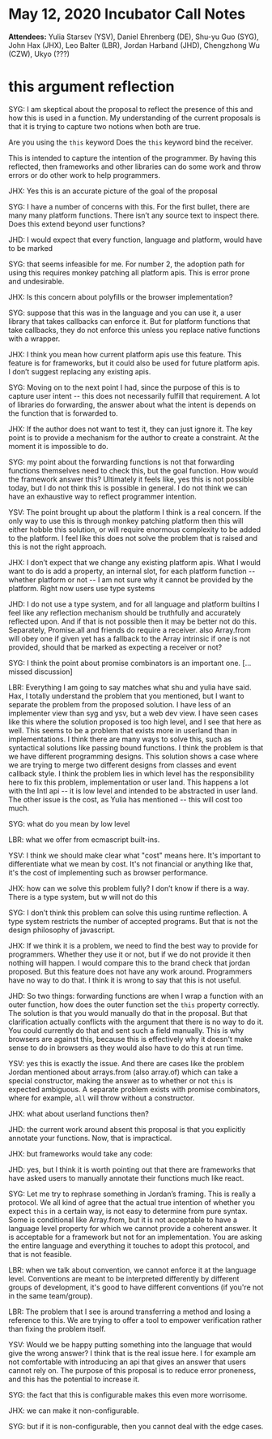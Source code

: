 # May 12, 2020 Incubator Call Notes

**Attendees:** Yulia Starsev (YSV), Daniel Ehrenberg (DE), Shu-yu Guo (SYG), John Hax (JHX), Leo Balter (LBR), Jordan Harband (JHD), Chengzhong Wu (CZW), Ukyo (???)

# this argument reflection

SYG: I am skeptical about the proposal to reflect the presence of this and how this is used in a function. My understanding of the current proposals is that it is trying to capture two notions when both are true. 

Are you using the `this` keyword
Does the `this` keyword bind the receiver.

This is intended to capture the intention of the programmer. By having this reflected, then frameworks and other libraries can do some work and throw errors or do other work to help programmers. 

JHX: Yes this is an accurate picture of the goal of the proposal

SYG: I have a number of concerns with this. For the first bullet, there are many many platform functions. There isn’t any source text to inspect there. Does this extend beyond user functions? 

JHD: I would expect that every function, language and platform, would have to be marked

SYG: that seems infeasible for me. For number 2, the adoption path for using this requires monkey patching all platform apis. This is error prone and undesirable.

JHX: Is this concern about polyfills or the browser implementation?

SYG: suppose that this was in the language and you can use it, a user library that takes callbacks can enforce it. But for platform functions that take callbacks, they do not enforce this unless you replace native functions with a wrapper. 

JHX: I think you mean how current platform apis use this feature. This feature is for frameworks, but it could also be used for future platform apis. I don’t suggest replacing any existing apis. 

SYG: Moving on to the next point I had, since the purpose of this is to capture user intent -- this does not necessarily fulfill that requirement. A lot of libraries do forwarding, the answer about what the intent is depends on the function that is forwarded to. 

JHX: If the author does not want to test it, they can just ignore it. The key point is to provide a mechanism for the author to create a constraint. At the moment it is impossible to do. 

SYG: my point about the forwarding functions is not that forwarding functions themselves need to check this, but the goal function. How would the framework answer this? Ultimately it feels like, yes this is not possible today, but I do not think this is possible in general. I do not think we can have an exhaustive way to reflect programmer intention. 

YSV: The point brought up about the platform I think is a real concern. If the only way to use this is through monkey patching platform then this will either hobble this solution, or will require enormous complexity to be added to the platform. I feel like this does not solve the problem that is raised and this is not the right approach. 

JHX: I don’t expect that we change any existing platform apis. What I would want to do is add a property, an internal slot, for each platform function -- whether platform or not -- I am not sure why it cannot be provided by the platform. Right now users use type systems

JHD:  I do not use a type system, and for all language and platform builtins I feel like any reflection mechanism should be truthfully and accurately reflected upon. And if that is not possible then it may be better not do this. Separately, Promise.all and friends do require a receiver. also Array.from will obey one if given yet has a fallback to the Array intrinsic if one is not provided, should that be marked as expecting a receiver or not?

SYG: I think the point about promise combinators is an important one. [... missed discussion]


LBR: Everything I am going to say matches what shu and yulia have said. Hax, I totally understand the problem that you mentioned, but I want to separate the problem from the proposed solution. I have less of an implementer view than syg and ysv, but a web dev view. I have seen cases like this where the solution proposed is too high level, and I see that here as well. This seems to be a problem that exists more in userland than in implementations. I think there are many ways to solve this, such as syntactical solutions like passing bound functions. I think the problem is that we have different programming designs. This solution shows a case where we are trying to merge two different designs from classes and event callback style. I think the problem lies in which level has the responsibility here to fix this problem, implementation or user land. This happens a lot with the Intl api -- it is low level and intended to be abstracted in user land. The other issue is the cost, as Yulia has mentioned -- this will cost too much. 

SYG: what do you mean by low level

LBR: what we offer from ecmascript built-ins.

YSV:  I think we should make clear what "cost" means here. It's important to differentiate what we mean by cost. It's not financial or anything like that, it's the cost of implementing such as browser performance.

JHX: how can we solve this problem fully? I don’t know if there is a way. There is a type system, but w will not do this

SYG: I don’t think this problem can solve this using runtime reflection. A type system restricts the number of accepted programs. But that is not the design philosophy of javascript. 

JHX: If we think it is a problem, we need to find the best way to provide for programmers. Whether they use it or not, but if we do not provide it then nothing will happen. I would compare this to the brand check that jordan proposed. But this feature does not have any work around. Programmers have no way to do that. I think it is wrong to say that this is not useful. 

JHD: So two things: forwarding functions are when I wrap a function with an outer function, how does the outer function set the `this` property correctly. The solution is that you would manually do that in the proposal. But that clarification actually conflicts with the argument that there is no way to do it. You could currently do that and sent such a field manually. This is why browsers are against this, because this is effectively why it doesn't make sense to do in browsers as they would also have to do this at run time.

YSV: yes this is exactly the issue. And there are cases like the problem Jordan mentioned about arrays.from (also array.of) which can take a special constructor, making the answer as to whether or not `this` is expected ambiguous. A separate problem exists with promise combinators, where for example, `all` will throw without a constructor.

JHX: what about userland functions then? 

JHD: the current work around absent this proposal is that you explicitly annotate your functions. Now, that is impractical. 

JHX: but frameworks would take any code:

JHD: yes, but I think it is worth pointing out that there are frameworks that have asked users to manually annotate their functions much like react.

SYG: Let me try to rephrase something in Jordan’s framing. This is really a protocol. We all kind of agree that the actual true intention of whether you expect `this` in a certain way, is not easy to determine from pure syntax. Some is conditional like Array.from, but it is not acceptable to have a language level property for which we cannot provide a coherent answer. It is acceptable for a framework but not for an implementation. You are asking the entire language and everything it touches to adopt this protocol, and that is not feasible.

LBR: when we talk about convention, we cannot enforce it at the language level. Conventions are meant to be interpreted differently by different groups of development, it's good to have different conventions (if you're not in the same team/group).

LBR: The problem that I see is around transferring a method and losing a reference to this. We are trying to offer a tool to empower verification rather than fixing the problem itself.

YSV: Would we be happy putting something into the language that would give the wrong answer? I think that is the real issue here. I for example am not comfortable with introducing an api that gives an answer that users cannot rely on. The purpose of this proposal is to reduce error proneness, and this has the potential to increase it.

SYG: the fact that this is configurable makes this even more worrisome. 

JHX: we can make it non-configurable.

SYG: but if it is non-configurable, then you cannot deal with the edge cases. 
